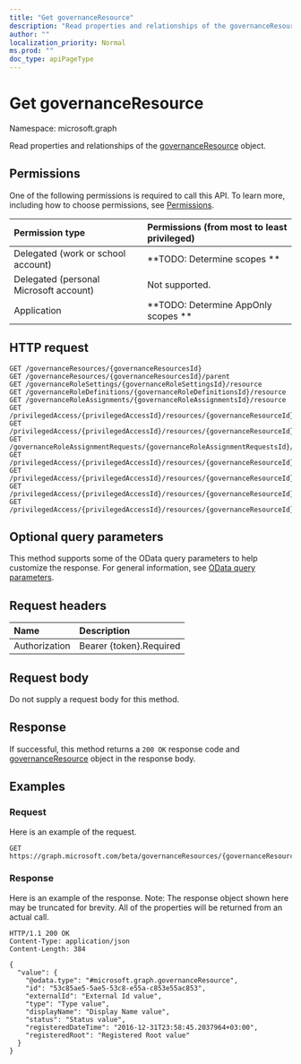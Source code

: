```yaml
---
title: "Get governanceResource"
description: "Read properties and relationships of the governanceResource object."
author: ""
localization_priority: Normal
ms.prod: ""
doc_type: apiPageType
---
```


# Get governanceResource

Namespace: microsoft.graph

Read properties and relationships of the [governanceResource](../resources/governanceresource.md) object.

## Permissions
One of the following permissions is required to call this API. To learn more, including how to choose permissions, see [Permissions](/concepts/permissions-reference.md).

|Permission type|Permissions (from most to least privileged)|
|:---|:---|
|Delegated (work or school account)|**TODO: Determine scopes **|
|Delegated (personal Microsoft account)|Not supported.|
|Application|**TODO: Determine AppOnly scopes **|

## HTTP request
<!-- {
  "blockType": "ignored"
}
-->
``` http
GET /governanceResources/{governanceResourcesId}
GET /governanceResources/{governanceResourcesId}/parent
GET /governanceRoleSettings/{governanceRoleSettingsId}/resource
GET /governanceRoleDefinitions/{governanceRoleDefinitionsId}/resource
GET /governanceRoleAssignments/{governanceRoleAssignmentsId}/resource
GET /privilegedAccess/{privilegedAccessId}/resources/{governanceResourceId}
GET /privilegedAccess/{privilegedAccessId}/resources/{governanceResourceId}/parent
GET /governanceRoleAssignmentRequests/{governanceRoleAssignmentRequestsId}/resource
GET /privilegedAccess/{privilegedAccessId}/resources/{governanceResourceId}/roleDefinitions/{governanceRoleDefinitionId}/resource
GET /privilegedAccess/{privilegedAccessId}/resources/{governanceResourceId}/roleAssignments/{governanceRoleAssignmentId}/resource
GET /privilegedAccess/{privilegedAccessId}/resources/{governanceResourceId}/roleDefinitions/{governanceRoleDefinitionId}/roleSetting/resource
GET /privilegedAccess/{privilegedAccessId}/resources/{governanceResourceId}/roleAssignmentRequests/{governanceRoleAssignmentRequestId}/resource
```

## Optional query parameters
This method supports some of the OData query parameters to help customize the response. For general information, see [OData query parameters](/graph/query-parameters).

## Request headers
|Name|Description|
|:---|:---|
|Authorization|Bearer {token}.Required|

## Request body
Do not supply a request body for this method.

## Response
If successful, this method returns a `200 OK` response code and [governanceResource](../resources/governanceresource.md) object in the response body.

## Examples

### Request
Here is an example of the request.
<!-- {
  "blockType": "request",
  "name": "get_governanceresource"
}
-->
``` http
GET https://graph.microsoft.com/beta/governanceResources/{governanceResourcesId}
```

### Response
Here is an example of the response. Note: The response object shown here may be truncated for brevity. All of the properties will be returned from an actual call.
<!-- {
  "blockType": "response",
  "truncated": true,
  "@odata.type": "microsoft.graph.governanceResource"
}
-->
``` http
HTTP/1.1 200 OK
Content-Type: application/json
Content-Length: 384

{
  "value": {
    "@odata.type": "#microsoft.graph.governanceResource",
    "id": "53c85ae5-5ae5-53c8-e55a-c853e55ac853",
    "externalId": "External Id value",
    "type": "Type value",
    "displayName": "Display Name value",
    "status": "Status value",
    "registeredDateTime": "2016-12-31T23:58:45.2037964+03:00",
    "registeredRoot": "Registered Root value"
  }
}
```

